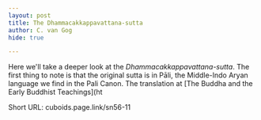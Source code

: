 ```yaml
---
layout: post
title: The Dhammacakkappavattana-sutta
author: C. van Gog
hide: true

---
```


Here we'll take a deeper look at the *Dhammacakkappavattana-sutta*. The first thing to note is that the original sutta is in Pāli, the Middle-Indo Aryan language we find in the Pali Canon. The translation at [The Buddha and the Early Buddhist Teachings](ht

Short URL: cuboids.page.link/sn56-11
<!--stackedit_data:
eyJoaXN0b3J5IjpbLTMzMTI0MDc3NiwxOTE0OTU3MzM4XX0=
-->